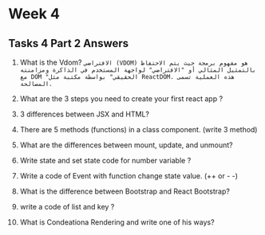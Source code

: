 # Week 4

##  Tasks 4 Part 2  Answers

1. What is the Vdom?
        ```
  الافتراضي (VDOM) هو مفهوم برمجة حيث يتم الاحتفاظ بالتمثيل المثالي أو "الافتراضي"
         لواجهة المستخدم في الذاكرة ومزامنته مع DOM "الحقيقي"
         بواسطة مكتبة مثل ReactDOM. هذه العملية تسمى المصالحة. 
        ```


3. What are the 3 steps you need to create your first react app ?


4. 3 differences between JSX and HTML?


5. There are 5 methods (functions) in a class component. (write 3 method)


6. What are the differences between mount, update, and unmount?


7. Write state and set state code for number variable ?


8. Write a code of Event with function change state value. (++ or - -)


9. What is the difference between Bootstrap and React Bootstrap?


10. write a code of list and key ?


11. What is Condeationa Rendering and write one of his ways?


